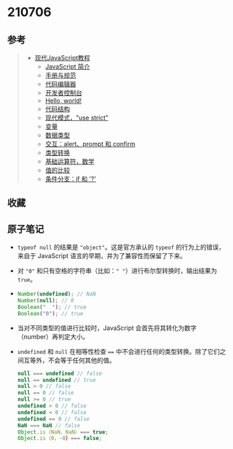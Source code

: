 # 210706

## 参考

> - [现代JavaScript教程](https://zh.javascript.info/)
>   - [JavaScript 简介](https://zh.javascript.info/intro)
>   - [手册与规范](https://zh.javascript.info/manuals-specifications)
>   - [代码编辑器](https://zh.javascript.info/code-editors)
>   - [开发者控制台](https://zh.javascript.info/devtools)
>   - [Hello, world!](https://zh.javascript.info/hello-world)
>   - [代码结构](https://zh.javascript.info/structure)
>   - [现代模式，"use strict"](https://zh.javascript.info/strict-mode)
>   - [变量](https://zh.javascript.info/variables)
>   - [数据类型](https://zh.javascript.info/types)
>   - [交互：alert、prompt 和 confirm](https://zh.javascript.info/alert-prompt-confirm)
>   - [类型转换](https://zh.javascript.info/type-conversions)
>   - [基础运算符，数学](https://zh.javascript.info/operators)
>   - [值的比较](https://zh.javascript.info/comparison)
>   - [条件分支：if 和 '?'](https://zh.javascript.info/ifelse)

## 收藏

## 原子笔记

- `typeof null` 的结果是 `"object"`。这是官方承认的 `typeof` 的行为上的错误，来自于 JavaScript 语言的早期，并为了兼容性而保留了下来。

- 对 `"0"` 和只有空格的字符串（比如：`" "`）进行布尔型转换时，输出结果为 `true`。

- ```javascript
  Number(undefined); // NaN
  Number(null); // 0
  Boolean("  "); // true
  Boolean("0"); // true
  ```

- 当对不同类型的值进行比较时，JavaScript 会首先将其转化为数字（number）再判定大小。

- `undefined` 和 `null` 在相等性检查 `==` 中不会进行任何的类型转换。除了它们之间互等外，不会等于任何其他的值。

  ```javascript
  null === undefined // false
  null == undefined // true
  null > 0 // false
  null == 0 // false
  null >= 0 // true
  undefined > 0 // false
  undefined < 0 // false
  undefined == 0 // false
  NaN === NaN // false
  Object.is（NaN，NaN）=== true;
  Object.is（0，-0）=== false;
  ```

